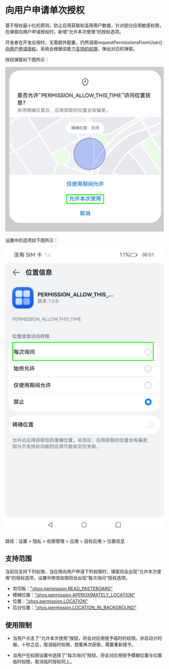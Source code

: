 # 向用户申请单次授权

基于授权最小化的原则，防止应用获取和滥用用户数据，针对部分应用敏感权限，在弹窗向用户申请授权时，新增“允许本次使用”的授权选项。

开发者在开发应用时，无需额外配置，仍然调用requestPermissionsFromUser()[向用户申请授权](./cj-request-user-authorization.md)，系统会根据该能力[支持的权限](#支持范围)，弹出对应的弹窗。

授权弹窗如下图所示：

<!--RP1-->
![allow-this-time](figures/allow-this-time.png)

设置中的选项如下图所示：

![setting-allow-this](figures/setting-allow-this.png)

路径：设置 > 隐私 > 权限管理 > 应用 > 目标应用 > 位置信息
<!--RP1End-->

## 支持范围

当前仅支持下列权限，当应用向用户申请下列权限时，弹窗将会出现“允许本次使用”的授权选项，设置中修改权限将会出现“每次询问”授权选项。

- 剪切板：["ohos.permission.READ_PASTEBOARD"](./cj-restricted-permissions.md#ohospermissionread_pasteboard)
- 模糊位置：["ohos.permission.APPROXIMATELY_LOCATION"](./cj-permissions-for-all-user.md#ohospermissionapproximately_location)
- 位置：["ohos.permission.LOCATION"](./cj-permissions-for-all-user.md#ohospermissionlocation)
- 后台位置：["ohos.permission.LOCATION_IN_BACKGROUND"](./cj-permissions-for-all-user.md#ohospermissionlocation_in_background)

## 使用限制

- 当用户点击了“允许本次使用”按钮，将会对应用授予临时的权限。并启动计时器，十秒之后，取消临时权限，想要再次获取，需要重新授予。

- 当用户在权限设置中选择了“每次询问”按钮，将会对应用授予模糊位置与位置临时权限，取消临时授权同上。
